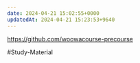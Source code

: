 ```yaml
---
date: 2024-04-21 15:02:55+0000
updatedAt: 2024-04-21 15:23:53+9640
---
```

https://github.com/woowacourse-precourse

#Study-Material 